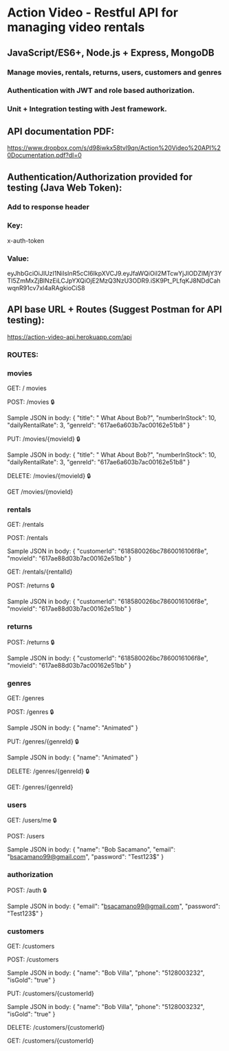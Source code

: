 # Action Video - Restful API for managing video rentals

## JavaScript/ES6+, Node.js + Express, MongoDB

### Manage movies, rentals, returns, users, customers and genres

### Authentication with JWT and role based authorization. 

### Unit + Integration testing with Jest framework.

## API documentation PDF:

https://www.dropbox.com/s/d98iwkx58tvl9qn/Action%20Video%20API%20Documentation.pdf?dl=0



## Authentication/Authorization provided for testing (Java Web Token):

###  Add to response header

### Key:

x-auth-token

 ### Value:

eyJhbGciOiJIUzI1NiIsInR5cCI6IkpXVCJ9.eyJfaWQiOiI2MTcwYjJlODZlMjY3YTI5ZmMxZjBlNzEiLCJpYXQiOjE2MzQ3NzU3ODR9.iSK9Pt_PLfqKJ8NDdCahwqnR91cv7xl4aRAgkioCiS8

## API base URL + Routes (Suggest Postman for API testing):
https://action-video-api.herokuapp.com/api

### ROUTES:

### movies

GET:   / movies   

POST:  /movies     🔒

Sample JSON in body:
{
    "title": " What About Bob?",
    "numberInStock": 10,
    "dailyRentalRate": 3,
    "genreId": "617ae6a603b7ac00162e51b8"
}


PUT:    /movies/{movieId}   🔒

Sample JSON in body:
{
    "title": " What About Bob?",
    "numberInStock": 10,
    "dailyRentalRate": 3,
    "genreId": "617ae6a603b7ac00162e51b8"
}


DELETE:    /movies/{movieId}	 🔒

GET	/movies/{movieId}	 

### rentals

GET:	/rentals	

POST:	/rentals	



Sample JSON in body:
{
    "customerId": "618580026bc7860016106f8e",
    "movieId": "617ae88d03b7ac00162e51bb"
}

GET:	/rentals/{rentalId}	 	

POST:   /returns    🔒

Sample JSON in body:
{
    "customerId": "618580026bc7860016106f8e",
    "movieId": "617ae88d03b7ac00162e51bb"
}

### returns
POST:	/returns	 	🔒

Sample JSON in body:
{
    "customerId": "618580026bc7860016106f8e",
    "movieId": "617ae88d03b7ac00162e51bb"
}


### genres

GET:	/genres	 	 

POST:	/genres	 	🔒

Sample JSON in body: 
{
    "name": "Animated"
}

PUT:	/genres/{genreId}   🔒

Sample JSON in body: 
{
    "name": "Animated"
}

DELETE:	/genres/{genreId}	 	🔒

GET:	/genres/{genreId}	 	

### users
GET:	/users/me	 	🔒

POST:	/users	 	 

Sample JSON in body:
{
    "name": "Bob Sacamano",
    "email": "bsacamano99@gmail.com",
    "password": "Test123$"
}


### authorization

POST:	/auth	 	🔒

Sample JSON in body:
{
    "email": "bsacamano99@gmail.com",
    "password": "Test123$"
}

### customers

GET:	/customers	 	 

POST:	/customers	 	

Sample JSON in body:
{
    "name": "Bob Villa",
    "phone": "5128003232",
    "isGold": "true"
}

PUT:	/customers/{customerId}	 	

Sample JSON in body:
{
    "name": "Bob Villa",
    "phone": "5128003232",
    "isGold": "true"
}

DELETE:     /customers/{customerId}	 	

GET:   	    /customers/{customerId}	 	







